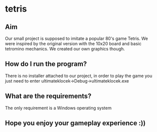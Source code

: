 # tetris

## Aim
Our small project is supposed to imitate a popular 80's game Tetris. We were inspired by the original version with the 10x20 board and basic tetromino mechanics. We created our own graphics though.

## How do I run the program?
There is no installer attached to our project, in order to play the game you just need to enter ultimateklocek->Debug->ultimateklocek.exe 

## What are the requirements?
The only requirement is a Windows operating system

## Hope you enjoy your gameplay experience :))

